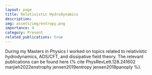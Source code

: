 ```yaml
---
layout: page
title: Relativistic Hydrodynamics
description: 
img: assets/img/entropy.png
importance: 4
category: Present
related_publications: true
---
```


During my Masters in Physics I worked on topics related to relativistic hydrodynamics, ADS/CFT, and dissipative field theory. The relevant publications can be found here {% cite PhysRevLett.128.241602 marjieh2022enstrophy jensen2019entropy jensen2018panoply %}.